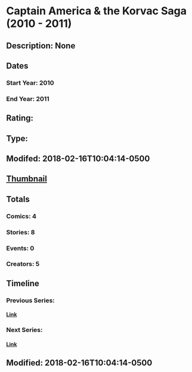 # Captain America & the Korvac Saga (2010 - 2011)
## Description: None
## Dates
### Start Year: 2010
### End Year: 2011
## Rating: 
## Type: 
## Modifed: 2018-02-16T10:04:14-0500
## [Thumbnail](http://i.annihil.us/u/prod/marvel/i/mg/6/f0/5a86f2ad37892.jpg)
## Totals
### Comics: 4
### Stories: 8
### Events: 0
### Creators: 5
## Timeline
### Previous Series: 
#### [Link]()
### Next Series: 
#### [Link]()
## Modified: 2018-02-16T10:04:14-0500